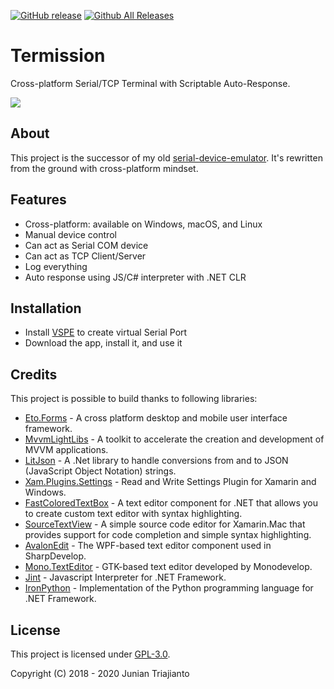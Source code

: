 [![GitHub release](https://img.shields.io/github/release/junian/termission.svg)](https://github.com/junian/termission/releases)
[![Github All Releases](https://img.shields.io/github/downloads/junian/termission/total.svg)](https://github.com/junian/termission/releases)

# Termission

Cross-platform Serial/TCP Terminal with Scriptable Auto-Response.

![](https://blogger.googleusercontent.com/img/b/R29vZ2xl/AVvXsEhbWmXJ3gY4weGdDUn8b-rcxVHEr4icONFu13ShcJsRBk9LI8SU_LWPFIzG2-Ia77hpKOiUTgTaTwW_bjV0OC3qfPYkPMjJqGnWHbk3Q4APN-FET4zZX5e4hUaTv_2JWV5MfnPTL3P6GJllW1o1Nf2S6PXPISyyYURmHfEdsrdVfwFjcN8rtmi_fOVALqo/s1600/termission-screenshot-00.png)

## About

This project is the successor of my old [serial-device-emulator](https://github.com/junian/serial-device-emulator). It's rewritten from the ground with cross-platform mindset.

## Features

- Cross-platform: available on Windows, macOS, and Linux
- Manual device control
- Can act as Serial COM device
- Can act as TCP Client/Server
- Log everything
- Auto response using JS/C# interpreter with .NET CLR

## Installation

- Install [VSPE](http://www.eterlogic.com/Products.VSPE.html) to create virtual Serial Port
- Download the app, install it, and use it

## Credits

This project is possible to build thanks to following libraries:

- [Eto.Forms](https://github.com/picoe/Eto) - A cross platform desktop and mobile user interface framework.
- [MvvmLightLibs](https://github.com/lbugnion/mvvmlight) - A toolkit to accelerate the creation and development of MVVM applications.
- [LitJson](https://github.com/LitJSON/litjson) - A .Net library to handle conversions from and to JSON (JavaScript Object Notation) strings.
- [Xam.Plugins.Settings](https://github.com/jamesmontemagno/SettingsPlugin) - Read and Write Settings Plugin for Xamarin and Windows.
- [FastColoredTextBox](https://github.com/PavelTorgashov/FastColoredTextBox) - A text editor component for .NET that allows you to create custom text editor with syntax highlighting.
- [SourceTextView](https://github.com/xamarin/mac-samples/tree/master/SourceWriter) - A simple source code editor for Xamarin.Mac that provides support for code completion and simple syntax highlighting.
- [AvalonEdit](https://github.com/icsharpcode/AvalonEdit) - The WPF-based text editor component used in SharpDevelop.
- [Mono.TextEditor](https://github.com/mono/monodevelop/tree/monodevelop-6.3.0.864/main/src/core/Mono.Texteditor) - GTK-based text editor developed by Monodevelop.
- [Jint](https://github.com/sebastienros/jint) - Javascript Interpreter for .NET Framework.
- [IronPython](https://github.com/IronLanguages/ironpython2) - Implementation of the Python programming language for .NET Framework.

## License

This project is licensed under [GPL-3.0](https://github.com/junian/termission/blob/master/LICENSE).

Copyright (C) 2018 - 2020 Junian Triajianto
